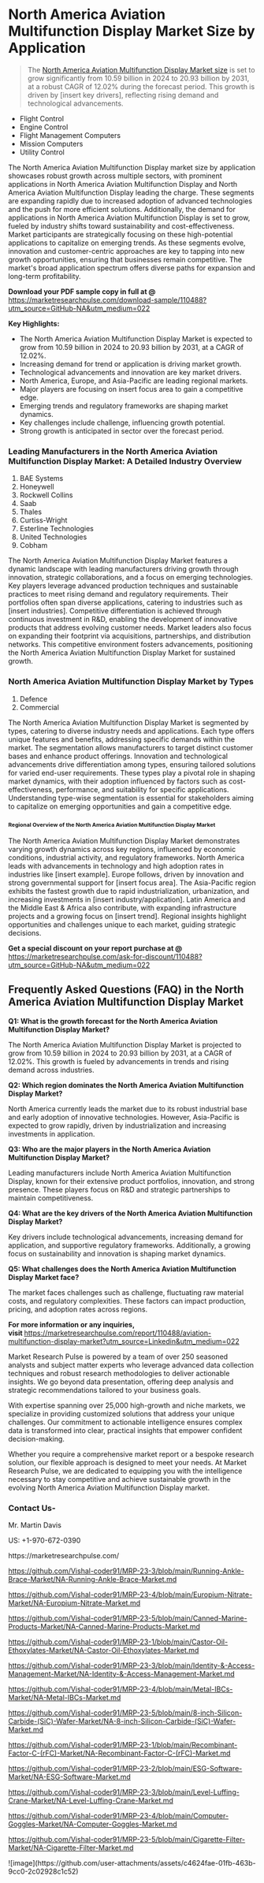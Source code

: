 <h1>North America Aviation Multifunction Display Market&nbsp;Size by Application</h1><blockquote><p>The <a href="https://marketresearchpulse.com/download-sample/110488?utm_source=GitHub-NA&amp;utm_medium=022">North America Aviation Multifunction Display Market size</a> is set to grow significantly from 10.59 billion in 2024 to 20.93 billion by 2031, at a robust CAGR of 12.02% during the forecast period. This growth is driven by [insert key drivers], reflecting rising demand and technological advancements.</p></blockquote><ul><li>Flight Control<li> Engine Control<li> Flight Management Computers<li> Mission Computers<li> Utility Control</li></ul><p>The North America Aviation Multifunction Display market size by application showcases robust growth across multiple sectors, with prominent applications in North America Aviation Multifunction Display and North America Aviation Multifunction Display leading the charge. These segments are expanding rapidly due to increased adoption of advanced technologies and the push for more efficient solutions. Additionally, the demand for applications in North America Aviation Multifunction Display is set to grow, fueled by industry shifts toward sustainability and cost-effectiveness. Market participants are strategically focusing on these high-potential applications to capitalize on emerging trends. As these segments evolve, innovation and customer-centric approaches are key to tapping into new growth opportunities, ensuring that businesses remain competitive. The market's broad application spectrum offers diverse paths for expansion and long-term profitability.</p><p><strong>Download your PDF sample copy in full at @ </strong><a href="https://marketresearchpulse.com/download-sample/110488?utm_source=GitHub-NA&amp;utm_medium=022">https://marketresearchpulse.com/download-sample/110488?utm_source=GitHub-NA&amp;utm_medium=022</a></p><p><strong>Key Highlights: </strong></p><ul><li>The North America Aviation Multifunction Display Market is expected to grow from 10.59 billion in 2024 to 20.93 billion by 2031, at a CAGR of 12.02%.</li><li>Increasing demand for trend or application is driving market growth.</li><li>Technological advancements and innovation are key market drivers.</li><li>North America, Europe, and Asia-Pacific are leading regional markets.</li><li>Major players are focusing on insert focus area to gain a competitive edge.</li><li>Emerging trends and regulatory frameworks are shaping market dynamics.</li><li>Key challenges include challenge, influencing growth potential.</li><li>Strong growth is anticipated in sector over the forecast period.</li></ul><h3>Leading Manufacturers in the North America Aviation Multifunction Display Market: A Detailed Industry Overview</h3><ol><li>BAE Systems</li><li>Honeywell</li><li>Rockwell Collins</li><li>Saab</li><li>Thales</li><li>Curtiss-Wright</li><li>Esterline Technologies</li><li>United Technologies</li><li>Cobham</li></ol><div class="flex max-w-full flex-col flex-grow"><div class="min-h-8 text-message flex w-full flex-col items-end gap-2 whitespace-normal break-words [.text-message+&amp;]:mt-5" dir="auto" data-message-author-role="assistant" data-message-id="fd8432e4-4910-450d-b182-61b7bfb0a01f" data-message-model-slug="gpt-4o"><div class="flex w-full flex-col gap-1 empty:hidden first:pt-[3px]"><div class="markdown prose w-full break-words dark:prose-invert light"><p>The North America Aviation Multifunction Display Market features a dynamic landscape with leading manufacturers driving growth through innovation, strategic collaborations, and a focus on emerging technologies. Key players leverage advanced production techniques and sustainable practices to meet rising demand and regulatory requirements. Their portfolios often span diverse applications, catering to industries such as [insert industries]. Competitive differentiation is achieved through continuous investment in R&amp;D, enabling the development of innovative products that address evolving customer needs. Market leaders also focus on expanding their footprint via acquisitions, partnerships, and distribution networks. This competitive environment fosters advancements, positioning the North America Aviation Multifunction Display Market for sustained growth.</p></div></div></div></div><h3>North America Aviation Multifunction Display Market by Types</h3><ol><li>Defence<li> Commercial</li></ol><div class="flex max-w-full flex-col flex-grow"><div class="min-h-8 text-message flex w-full flex-col items-end gap-2 whitespace-normal break-words [.text-message+&amp;]:mt-5" dir="auto" data-message-author-role="assistant" data-message-id="084470be-0bb7-4664-bddf-5156b4f41249" data-message-model-slug="gpt-4o-mini"><div class="flex w-full flex-col gap-1 empty:hidden first:pt-[3px]"><div class="markdown prose w-full break-words dark:prose-invert light"><p>The North America Aviation Multifunction Display Market is segmented by types, catering to diverse industry needs and applications. Each type offers unique features and benefits, addressing specific demands within the market. The segmentation allows manufacturers to target distinct customer bases and enhance product offerings. Innovation and technological advancements drive differentiation among types, ensuring tailored solutions for varied end-user requirements. These types play a pivotal role in shaping market dynamics, with their adoption influenced by factors such as cost-effectiveness, performance, and suitability for specific applications. Understanding type-wise segmentation is essential for stakeholders aiming to capitalize on emerging opportunities and gain a competitive edge.</p></div></div></div></div><h3><span style="font-size: 11px;">Regional Overview of the North America Aviation Multifunction Display Market</span></h3><div class="flex max-w-full flex-col flex-grow"><div class="min-h-8 text-message flex w-full flex-col items-end gap-2 whitespace-normal break-words [.text-message+&amp;]:mt-5" dir="auto" data-message-author-role="assistant" data-message-id="e9038762-ce64-4e30-91c9-9bd413514231" data-message-model-slug="gpt-4o-mini"><div class="flex w-full flex-col gap-1 empty:hidden first:pt-[3px]"><div class="markdown prose w-full break-words dark:prose-invert light"><p>The North America Aviation Multifunction Display Market demonstrates varying growth dynamics across key regions, influenced by economic conditions, industrial activity, and regulatory frameworks. North America leads with advancements in technology and high adoption rates in industries like [insert example]. Europe follows, driven by innovation and strong governmental support for [insert focus area]. The Asia-Pacific region exhibits the fastest growth due to rapid industrialization, urbanization, and increasing investments in [insert industry/application]. Latin America and the Middle East &amp; Africa also contribute, with expanding infrastructure projects and a growing focus on [insert trend]. Regional insights highlight opportunities and challenges unique to each market, guiding strategic decisions.</p></div></div></div></div><p><strong>Get a special discount on your report purchase at @ </strong><a href="https://marketresearchpulse.com/ask-for-discount/110488?utm_source=GitHub-NA&amp;utm_medium=022">https://marketresearchpulse.com/ask-for-discount/110488?utm_source=GitHub-NA&amp;utm_medium=022</a></p><h2>Frequently Asked Questions (FAQ) in the North America Aviation Multifunction Display Market</h2><p><strong>Q1: What is the growth forecast for the North America Aviation Multifunction Display Market?</strong></p><p>The North America Aviation Multifunction Display Market is projected to grow from 10.59 billion in 2024 to 20.93 billion by 2031, at a CAGR of 12.02%. This growth is fueled by advancements in trends and rising demand across industries.</p><p><strong>Q2: Which region dominates the North America Aviation Multifunction Display Market?</strong></p><p>North America currently leads the market due to its robust industrial base and early adoption of innovative technologies. However, Asia-Pacific is expected to grow rapidly, driven by industrialization and increasing investments in application.</p><p><strong>Q3: Who are the major players in the North America Aviation Multifunction Display Market?</strong></p><p>Leading manufacturers include North America Aviation Multifunction Display, known for their extensive product portfolios, innovation, and strong presence. These players focus on R&amp;D and strategic partnerships to maintain competitiveness.</p><p><strong>Q4: What are the key drivers of the North America Aviation Multifunction Display Market?</strong></p><p>Key drivers include technological advancements, increasing demand for application, and supportive regulatory frameworks. Additionally, a growing focus on sustainability and innovation is shaping market dynamics.</p><p><strong>Q5: What challenges does the North America Aviation Multifunction Display Market face?</strong></p><p>The market faces challenges such as challenge, fluctuating raw material costs, and regulatory complexities. These factors can impact production, pricing, and adoption rates across regions.</p><p><strong>For more information or any inquiries, visit&nbsp;</strong><a href="https://marketresearchpulse.com/report/110488/aviation-multifunction-display-market?utm_source=Linkedin&utm_medium=022">https://marketresearchpulse.com/report/110488/aviation-multifunction-display-market?utm_source=Linkedin&utm_medium=022</a></p><p>Market Research Pulse is powered by a team of over 250 seasoned analysts and subject matter experts who leverage advanced data collection techniques and robust research methodologies to deliver actionable insights. We go beyond data presentation, offering deep analysis and strategic recommendations tailored to your business goals.</p><p>With expertise spanning over 25,000 high-growth and niche markets, we specialize in providing customized solutions that address your unique challenges. Our commitment to actionable intelligence ensures complex data is transformed into clear, practical insights that empower confident decision-making.</p><p>Whether you require a comprehensive market report or a bespoke research solution, our flexible approach is designed to meet your needs. At Market Research Pulse, we are dedicated to equipping you with the intelligence necessary to stay competitive and achieve sustainable growth in the evolving North America Aviation Multifunction Display market.</p><h3><strong>Contact Us-</strong></h3><p>Mr. Martin Davis</p><p>US: +1-970-672-0390</p><p>https://marketresearchpulse.com/</p><p><a href="https://github.com/Vishal-coder91/MRP-23-3/blob/main/Running-Ankle-Brace-Market/NA-Running-Ankle-Brace-Market.md">https://github.com/Vishal-coder91/MRP-23-3/blob/main/Running-Ankle-Brace-Market/NA-Running-Ankle-Brace-Market.md</a></p><p><a href="https://github.com/Vishal-coder91/MRP-23-4/blob/main/Europium-Nitrate-Market/NA-Europium-Nitrate-Market.md">https://github.com/Vishal-coder91/MRP-23-4/blob/main/Europium-Nitrate-Market/NA-Europium-Nitrate-Market.md</a></p><p><a href="https://github.com/Vishal-coder91/MRP-23-5/blob/main/Canned-Marine-Products-Market/NA-Canned-Marine-Products-Market.md">https://github.com/Vishal-coder91/MRP-23-5/blob/main/Canned-Marine-Products-Market/NA-Canned-Marine-Products-Market.md</a></p><p><a href="https://github.com/Vishal-coder91/MRP-23-1/blob/main/Castor-Oil-Ethoxylates-Market/NA-Castor-Oil-Ethoxylates-Market.md">https://github.com/Vishal-coder91/MRP-23-1/blob/main/Castor-Oil-Ethoxylates-Market/NA-Castor-Oil-Ethoxylates-Market.md</a></p><p><a href="https://github.com/Vishal-coder91/MRP-23-3/blob/main/Identity-&-Access-Management-Market/NA-Identity-&-Access-Management-Market.md">https://github.com/Vishal-coder91/MRP-23-3/blob/main/Identity-&-Access-Management-Market/NA-Identity-&-Access-Management-Market.md</a></p><p><a href="https://github.com/Vishal-coder91/MRP-23-4/blob/main/Metal-IBCs-Market/NA-Metal-IBCs-Market.md">https://github.com/Vishal-coder91/MRP-23-4/blob/main/Metal-IBCs-Market/NA-Metal-IBCs-Market.md</a></p><p><a href="https://github.com/Vishal-coder91/MRP-23-5/blob/main/8-inch-Silicon-Carbide-(SiC)-Wafer-Market/NA-8-inch-Silicon-Carbide-(SiC)-Wafer-Market.md">https://github.com/Vishal-coder91/MRP-23-5/blob/main/8-inch-Silicon-Carbide-(SiC)-Wafer-Market/NA-8-inch-Silicon-Carbide-(SiC)-Wafer-Market.md</a></p><p><a href="https://github.com/Vishal-coder91/MRP-23-1/blob/main/Recombinant-Factor-C-(rFC)-Market/NA-Recombinant-Factor-C-(rFC)-Market.md">https://github.com/Vishal-coder91/MRP-23-1/blob/main/Recombinant-Factor-C-(rFC)-Market/NA-Recombinant-Factor-C-(rFC)-Market.md</a></p><p><a href="https://github.com/Vishal-coder91/MRP-23-2/blob/main/ESG-Software-Market/NA-ESG-Software-Market.md">https://github.com/Vishal-coder91/MRP-23-2/blob/main/ESG-Software-Market/NA-ESG-Software-Market.md</a></p><p><a href="https://github.com/Vishal-coder91/MRP-23-3/blob/main/Level-Luffing-Crane-Market/NA-Level-Luffing-Crane-Market.md">https://github.com/Vishal-coder91/MRP-23-3/blob/main/Level-Luffing-Crane-Market/NA-Level-Luffing-Crane-Market.md</a></p><p><a href="https://github.com/Vishal-coder91/MRP-23-4/blob/main/Computer-Goggles-Market/NA-Computer-Goggles-Market.md">https://github.com/Vishal-coder91/MRP-23-4/blob/main/Computer-Goggles-Market/NA-Computer-Goggles-Market.md</a></p><p><a href="https://github.com/Vishal-coder91/MRP-23-5/blob/main/Cigarette-Filter-Market/NA-Cigarette-Filter-Market.md">https://github.com/Vishal-coder91/MRP-23-5/blob/main/Cigarette-Filter-Market/NA-Cigarette-Filter-Market.md</a></p>
![image](https://github.com/user-attachments/assets/c4624fae-01fb-463b-9cc0-2c02928c1c52)
